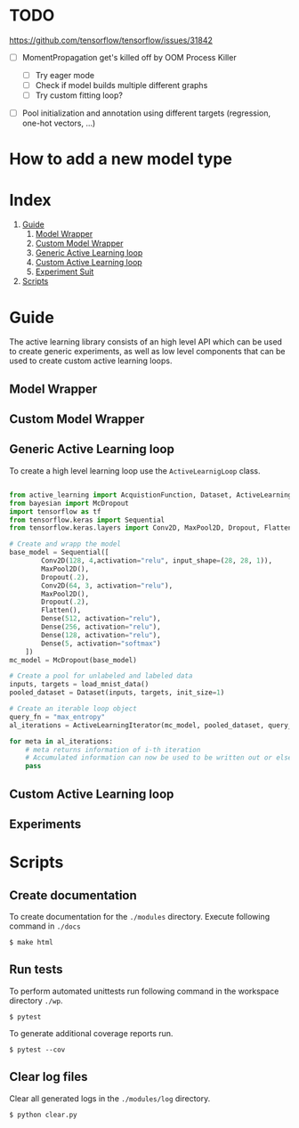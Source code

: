 

# TODO


https://github.com/tensorflow/tensorflow/issues/31842


- [ ] MomentPropagation get's killed off by OOM Process Killer
    - [ ] Try eager mode
    - [ ] Check if model builds multiple different graphs
    - [ ] Try custom fitting loop?

- [ ] Pool initialization and annotation using different targets (regression, one-hot vectors, ...)


# How to add a new model type


# Index

1. [Guide](#Guide)
    1. [Model Wrapper](#Model-Wrapper)
    2. [Custom Model Wrapper](#Custom-Model-Wrapper)
    3. [Generic Active Learning loop](#Generic-Active-Learning-loop)
    4. [Custom Active Learning loop](#Custom-Active-Learning-loop)
    2. [Experiment Suit](#Experiment-Suit)
2. [Scripts](#Scripts)


# Guide

The active learning library consists of an high level API which can be used
to create generic experiments, as well as low level components that can be 
used to create custom active learning loops.


## Model Wrapper


## Custom Model Wrapper


## Generic Active Learning loop

To create a high level learning loop use the `ActiveLearnigLoop` class.

```python

from active_learning import AcquistionFunction, Dataset, ActiveLearningLoop
from bayesian import McDropout
import tensorflow as tf
from tensorflow.keras import Sequential
from tensorflow.keras.layers import Conv2D, MaxPool2D, Dropout, Flatten, Dense, Softmax

# Create and wrapp the model
base_model = Sequential([
        Conv2D(128, 4,activation="relu", input_shape=(28, 28, 1)),
        MaxPool2D(),
        Dropout(.2),
        Conv2D(64, 3, activation="relu"),
        MaxPool2D(),
        Dropout(.2),
        Flatten(),
        Dense(512, activation="relu"),
        Dense(256, activation="relu"),
        Dense(128, activation="relu"),
        Dense(5, activation="softmax")
    ])
mc_model = McDropout(base_model)

# Create a pool for unlabeled and labeled data
inputs, targets = load_mnist_data()
pooled_dataset = Dataset(inputs, targets, init_size=1)

# Create an iterable loop object
query_fn = "max_entropy"
al_iterations = ActiveLearningIterator(mc_model, pooled_dataset, query_fn)

for meta in al_iterations:
    # meta returns information of i-th iteration
    # Accumulated information can now be used to be written out or else
    pass
```


## Custom Active Learning loop


## Experiments



# Scripts

## Create documentation

To create documentation for the `./modules` directory. Execute following command
in `./docs`

```shell
$ make html
```

## Run tests

To perform automated unittests run following command in the workspace directory `./wp`.

```shell
$ pytest
```

To generate additional coverage reports run.

```shell
$ pytest --cov
```



## Clear log files

Clear all generated logs in the `./modules/log` directory.

```shell
$ python clear.py
```

